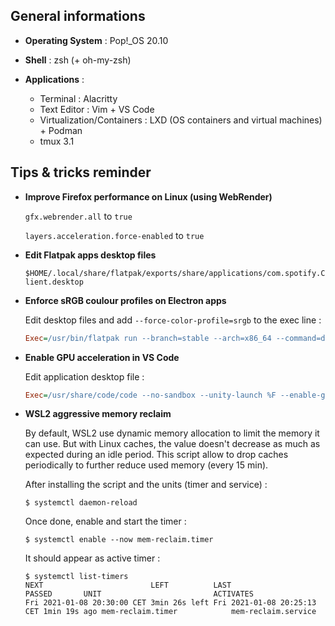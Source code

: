 ## General informations

* **Operating System** : Pop!_OS 20.10

* **Shell** : zsh (+ oh-my-zsh)

* **Applications** :
  - Terminal : Alacritty
  - Text Editor : Vim + VS Code
  - Virtualization/Containers : LXD (OS containers and virtual machines) + Podman
  - tmux 3.1

## Tips & tricks reminder

* **Improve Firefox performance on Linux (using WebRender)**
  
  `gfx.webrender.all` to `true`
  
  `layers.acceleration.force-enabled` to `true`

* **Edit Flatpak apps desktop files**

  `$HOME/.local/share/flatpak/exports/share/applications/com.spotify.Client.desktop`

* **Enforce sRGB coulour profiles on Electron apps**

  Edit desktop files and add `--force-color-profile=srgb` to the exec line :
  
  ```INI
  Exec=/usr/bin/flatpak run --branch=stable --arch=x86_64 --command=discord com.discordapp.Discord --force-color-profile=srgb
  ```

* **Enable GPU acceleration in VS Code**

  Edit application desktop file :
  
  ```INI
  Exec=/usr/share/code/code --no-sandbox --unity-launch %F --enable-gpu-rasterization --enable-native-gpu-memory-buffers
  ```

* **WSL2 aggressive memory reclaim**

  By default, WSL2 use dynamic memory allocation to limit the memory it can use. But with Linux caches, the value doesn't decrease as much as expected during an idle period. This script allow to drop caches periodically to further reduce used memory (every 15 min).

  After installing the script and the units (timer and service) :

  ```
  $ systemctl daemon-reload
  ```

  Once done, enable and start the timer :

  ```
  $ systemctl enable --now mem-reclaim.timer
  ```

  It should appear as active timer :

  ```
  $ systemctl list-timers
  NEXT                        LEFT          LAST                        PASSED       UNIT                         ACTIVATES
  Fri 2021-01-08 20:30:00 CET 3min 26s left Fri 2021-01-08 20:25:13 CET 1min 19s ago mem-reclaim.timer            mem-reclaim.service
  ```

